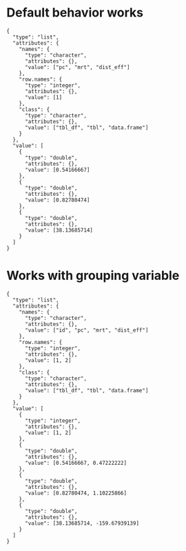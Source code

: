 # Default behavior works

    {
      "type": "list",
      "attributes": {
        "names": {
          "type": "character",
          "attributes": {},
          "value": ["pc", "mrt", "dist_eff"]
        },
        "row.names": {
          "type": "integer",
          "attributes": {},
          "value": [1]
        },
        "class": {
          "type": "character",
          "attributes": {},
          "value": ["tbl_df", "tbl", "data.frame"]
        }
      },
      "value": [
        {
          "type": "double",
          "attributes": {},
          "value": [0.54166667]
        },
        {
          "type": "double",
          "attributes": {},
          "value": [0.82780474]
        },
        {
          "type": "double",
          "attributes": {},
          "value": [38.13685714]
        }
      ]
    }

# Works with grouping variable

    {
      "type": "list",
      "attributes": {
        "names": {
          "type": "character",
          "attributes": {},
          "value": ["id", "pc", "mrt", "dist_eff"]
        },
        "row.names": {
          "type": "integer",
          "attributes": {},
          "value": [1, 2]
        },
        "class": {
          "type": "character",
          "attributes": {},
          "value": ["tbl_df", "tbl", "data.frame"]
        }
      },
      "value": [
        {
          "type": "integer",
          "attributes": {},
          "value": [1, 2]
        },
        {
          "type": "double",
          "attributes": {},
          "value": [0.54166667, 0.47222222]
        },
        {
          "type": "double",
          "attributes": {},
          "value": [0.82780474, 1.10225866]
        },
        {
          "type": "double",
          "attributes": {},
          "value": [38.13685714, -159.67939139]
        }
      ]
    }


